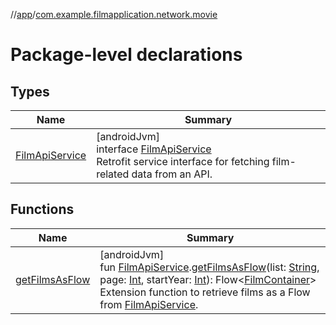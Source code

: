 //[app](../../index.md)/[com.example.filmapplication.network.movie](index.md)

# Package-level declarations

## Types

| Name | Summary |
|---|---|
| [FilmApiService](-film-api-service/index.md) | [androidJvm]<br>interface [FilmApiService](-film-api-service/index.md)<br>Retrofit service interface for fetching film-related data from an API. |

## Functions

| Name | Summary |
|---|---|
| [getFilmsAsFlow](get-films-as-flow.md) | [androidJvm]<br>fun [FilmApiService](-film-api-service/index.md).[getFilmsAsFlow](get-films-as-flow.md)(list: [String](https://kotlinlang.org/api/latest/jvm/stdlib/kotlin/-string/index.html), page: [Int](https://kotlinlang.org/api/latest/jvm/stdlib/kotlin/-int/index.html), startYear: [Int](https://kotlinlang.org/api/latest/jvm/stdlib/kotlin/-int/index.html)): Flow&lt;[FilmContainer](../com.example.filmapplication.model.film/-film-container/index.md)&gt;<br>Extension function to retrieve films as a Flow from [FilmApiService](-film-api-service/index.md). |
